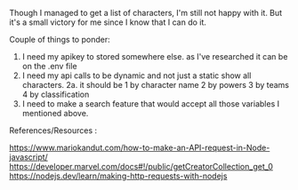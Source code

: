Though I managed to get a list of characters, I'm still not happy with it. 
But it's a small victory for me since I know that I can do it.

Couple of things to ponder:

1. I need my apikey to stored somewhere else. as I've researched it can be on the .env file
2. I need my api calls to be dynamic and not just a static show all characters.
   2a. it should be 1 by character name 
                    2 by powers 
                    3 by teams 
                    4 by classification
3. I need to make a search feature that would accept all those variables I mentioned above.


References/Resources :

https://www.mariokandut.com/how-to-make-an-API-request-in-Node-javascript/
https://developer.marvel.com/docs#!/public/getCreatorCollection_get_0
https://nodejs.dev/learn/making-http-requests-with-nodejs
